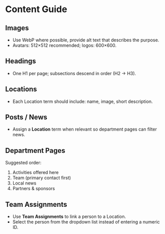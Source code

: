 # Content Guide

## Images
- Use WebP where possible, provide alt text that describes the purpose.
- Avatars: 512×512 recommended; logos: 600×600.

## Headings
- One H1 per page; subsections descend in order (H2 → H3).

## Locations
- Each Location term should include: name, image, short description.

## Posts / News
- Assign a **Location** term when relevant so department pages can filter news.

## Department Pages
Suggested order:
1. Activities offered here
2. Team (primary contact first)
3. Local news
4. Partners & sponsors

## Team Assignments
- Use **Team Assignments** to link a person to a Location.
- Select the person from the dropdown list instead of entering a numeric ID.
